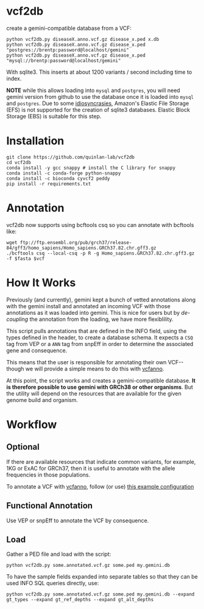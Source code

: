 vcf2db
======

create a gemini-compatible database from a VCF:

```
python vcf2db.py diseaseX.anno.vcf.gz disease_x.ped x.db
python vcf2db.py diseaseX.anno.vcf.gz disease_x.ped "postgres://brentp:password@localhost/gemini"
python vcf2db.py diseaseX.anno.vcf.gz disease_x.ped "mysql://brentp:password@localhost/gemini"
```

With sqlite3. This inserts at about 1200 variants / second including time to index.

**NOTE** while this allows loading into `mysql` and `postgres`, you will need gemini version
from github to use the database once it is loaded into `mysql` and `postgres`. Due to some [idiosyncrasies](http://docs.aws.amazon.com/efs/latest/ug/nfs4-unsupported-features.html), Amazon's Elastic File Storage (EFS) is not supported for the creation of sqlite3 databases. Elastic Block Storage (EBS) is suitable for this step.

Installation
============

```
git clone https://github.com/quinlan-lab/vcf2db
cd vcf2db
conda install -y gcc snappy # install the C library for snappy
conda install -c conda-forge python-snappy 
conda install -c bioconda cyvcf2 peddy
pip install -r requirements.txt
```

Annotation
==========

vcf2db now supports using bcftools csq so you can annotate with bcftools like:

```
wget ftp://ftp.ensembl.org/pub/grch37/release-84/gff3/homo_sapiens/Homo_sapiens.GRCh37.82.chr.gff3.gz
./bcftools csq --local-csq -p R -g Homo_sapiens.GRCh37.82.chr.gff3.gz -f $fasta $vcf
```

How It Works
============

Previously (and currently), gemini kept a bunch of vetted annotations along with the gemini install
and annotated an incoming VCF with those annotations as it was loaded into gemini. This is nice for
users but by *de-coupling* the annotation from the loading, we have more flexiblility.

This script pulls annotations that are defined in the INFO field, using the types defined in the header,
to create a database schema. It expects a `CSQ` tag from VEP or a `ANN` tag from snpEff in order to
determine the associated gene and consequence.

This means that the user is responsible for annotating their own VCF--though we will provide a simple
means to do this with [vcfanno](https://github.com/brentp/vcfanno). 

At this point, the script works and creates a gemini-compatible database. **It is therefore possible to use
gemini with GRCh38 or other organisms**. But the utility will depend on the resources that are available
for the given genome build and organism.

Workflow
========

Optional
--------

If there are available resources that indicate common variants, for example, 1KG or ExAC for GRCh37, then
it is useful to annotate with the allele frequencies in those populations.

To annotate a VCF with [vcfanno](https://github.com/brentp/vcfanno), follow (or use) [this example configuration](https://github.com/brentp/vcfanno/blob/4e6fd8e7f58e7e561520a6c988c91c6360a7bc42/example/gem.conf)

Functional Annotation
---------------------

Use VEP or snpEff to annotate the VCF by consequence.

Load
----

Gather a PED file and load with the script:

```
python vcf2db.py some.annotated.vcf.gz some.ped my.gemini.db
```

To have the sample fields expanded into separate tables so that they can be used INFO
SQL queries directly, use:
```
python vcf2db.py some.annotated.vcf.gz some.ped my.gemini.db --expand gt_types --expand gt_ref_depths --expand gt_alt_depths
```
